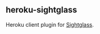 ## heroku-sightglass

Heroku client plugin for [Sightglass](https://github.com/mmcgrana/sightglass).
